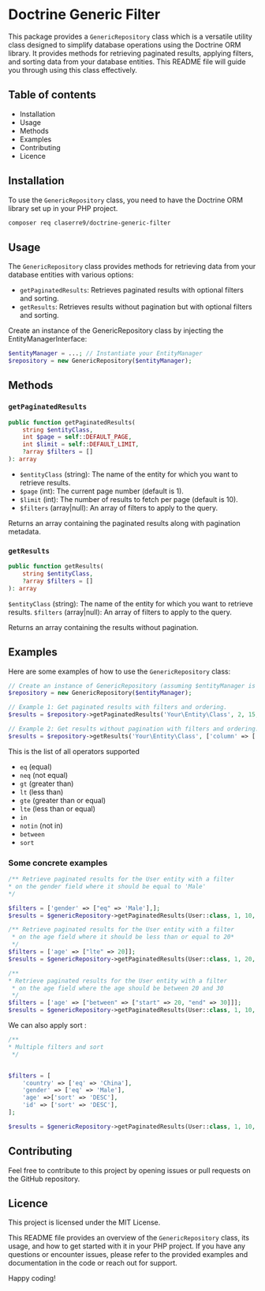 # Doctrine Generic Filter

This package provides a `GenericRepository` class which is a versatile utility class designed 
to simplify database operations using the Doctrine ORM library. 
It provides methods for retrieving paginated results, applying filters, 
and sorting data from your database entities. This README file will guide you through using this class effectively.


## Table of contents

- Installation
- Usage
- Methods
- Examples
- Contributing
- Licence

## Installation
To use the `GenericRepository` class, you need to have the Doctrine ORM 
library set up in your PHP project. 

``` bash
composer req claserre9/doctrine-generic-filter
```

## Usage
The `GenericRepository` class provides methods for retrieving data from your database entities with various options:

- `getPaginatedResults`: Retrieves paginated results with optional filters and sorting.
- `getResults`: Retrieves results without pagination but with optional filters and sorting.

Create an instance of the GenericRepository class by injecting the EntityManagerInterface:

```php
$entityManager = ...; // Instantiate your EntityManager
$repository = new GenericRepository($entityManager);
```

## Methods
### `getPaginatedResults`

```php
public function getPaginatedResults(
    string $entityClass,
    int $page = self::DEFAULT_PAGE,
    int $limit = self::DEFAULT_LIMIT,
    ?array $filters = []
): array
```

- `$entityClass` (string): The name of the entity for which you want to retrieve results.
- `$page` (int): The current page number (default is 1).
- `$limit` (int): The number of results to fetch per page (default is 10).
- `$filters` (array|null): An array of filters to apply to the query.

Returns an array containing the paginated results along with pagination metadata.

### `getResults`

```php
public function getResults(
    string $entityClass,
    ?array $filters = []
): array
```

`$entityClass` (string): The name of the entity for which you want to retrieve results.
`$filters` (array|null): An array of filters to apply to the query.

Returns an array containing the results without pagination.

## Examples

Here are some examples of how to use the `GenericRepository` class:

```php
// Create an instance of GenericRepository (assuming $entityManager is already instantiated).
$repository = new GenericRepository($entityManager);

// Example 1: Get paginated results with filters and ordering.
$results = $repository->getPaginatedResults('Your\Entity\Class', 2, 15, ['column' => ['operator' => 'value']]);

// Example 2: Get results without pagination with filters and ordering.
$results = $repository->getResults('Your\Entity\Class', ['column' => ['operator' => 'value']]);
```

This is the list of all operators supported

- `eq` (equal)
- `neq` (not equal)
- `gt` (greater than)
- `lt` (less than)
- `gte` (greater than or equal)
- `lte` (less than or equal)
- `in`
- `notin` (not in)
- `between`
- `sort`

### Some concrete examples
```php
/** Retrieve paginated results for the User entity with a filter
* on the gender field where it should be equal to 'Male'
*/

$filters = ['gender' => ["eq" => 'Male'],];
$results = $genericRepository->getPaginatedResults(User::class, 1, 10, $filters);
```

```php
/** Retrieve paginated results for the User entity with a filter 
 * on the age field where it should be less than or equal to 20*
 */
$filters = ['age' => ["lte" => 20]];
$results = $genericRepository->getPaginatedResults(User::class, 1, 20, $filters);
```

```php
/**
* Retrieve paginated results for the User entity with a filter 
 * on the age field where the age should be between 20 and 30
 */
$filters = ['age' => ["between" => ["start" => 20, "end" => 30]]];
$results = $genericRepository->getPaginatedResults(User::class, 1, 10, $filters);
```
We can also apply sort :
```php
/**
* Multiple filters and sort
 */


$filters = [
    'country' => ['eq' => 'China'],
    'gender' => ['eq' => 'Male'],
    'age' =>['sort' => 'DESC'],
    'id' => ['sort' => 'DESC'],
];

$results = $genericRepository->getPaginatedResults(User::class, 1, 10, $filters);
```

## Contributing
Feel free to contribute to this project by opening issues or pull requests on the GitHub repository.

## Licence
This project is licensed under the MIT License.


This README file provides an overview of the `GenericRepository` class, its usage, and how to get started with it in your PHP project. If you have any questions or encounter issues, please refer to the provided examples and documentation in the code or reach out for support.

Happy coding!